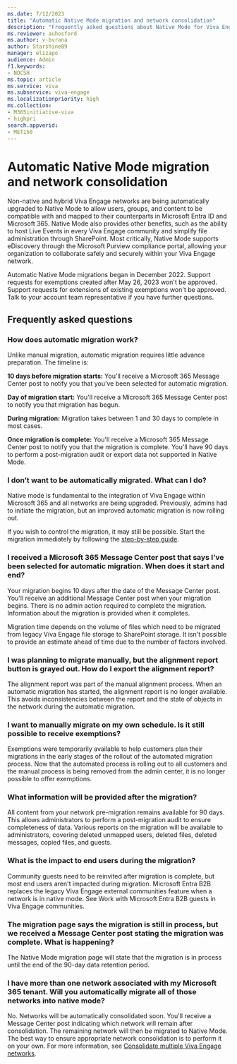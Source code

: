 ```yaml
---
ms.date: 7/12/2023
title: "Automatic Native Mode migration and network consolidation"
description: "Frequently asked questions about Native Mode for Viva Engage"
ms.reviewer: auhosford
ms.author: v-bvrana
author: Starshine89
manager: elizapo
audience: Admin
f1.keywords:
- NOCSH
ms.topic: article
ms.service: viva
ms.subservice: viva-engage
ms.localizationpriority: high
ms.collection:  
- M365initiative-viva
- highpri
search.appverid:
- MET150
---
```


# Automatic Native Mode migration and network consolidation

Non-native and hybrid Viva Engage networks are being automatically upgraded to Native Mode to allow users, groups, and content to be compatible with and mapped to their counterparts in Microsoft Entra ID and Microsoft 365. Native Mode also provides other benefits, such as the ability to host Live Events in every Viva Engage community and simplify file administration through SharePoint. Most critically, Native Mode supports eDiscovery through the Microsoft Purview compliance portal, allowing your organization to collaborate safely and securely within your Viva Engage network.

 Automatic Native Mode migrations began in December 2022. Support requests for exemptions created after May 26, 2023 won't be approved. Support requests for extensions of existing exemptions won't be approved. Talk to your account team representative if you have further questions.

## Frequently asked questions

### How does automatic migration work?

Unlike manual migration, automatic migration requires little advance preparation. The timeline is:

**10 days before migration starts:** You'll receive a Microsoft 365 Message Center post to notify you that you’ve been selected for automatic migration.

**Day of migration start:** You'll receive a Microsoft 365 Message Center post to notify you that migration has begun.

**During migration:** Migration takes between 1 and 30 days to complete in most cases.

**Once migration is complete:** You'll receive a Microsoft 365 Message Center post to notify you that the migration is complete. You'll have 90 days to perform a post-migration audit or export data not supported in Native Mode.

### I don’t want to be automatically migrated. What can I do?

Native mode is fundamental to the integration of Viva Engage within Microsoft 365 and all networks are being upgraded. Previously, admins had to initiate the migration, but an improved automatic migration is now rolling out.  

If you wish to control the migration, it may still be possible. Start the migration immediately by following the [step-by-step guide](/Viva/engage/native-mode-guide).  

### I received a Microsoft 365 Message Center post that says I’ve been selected for automatic migration. When does it start and end?

Your migration begins 10 days after the date of the Message Center post. You'll receive an additional Message Center post when your migration begins. There is no admin action required to complete the migration. Information about the migration is provided when it completes.

Migration time depends on the volume of files which need to be migrated from legacy Viva Engage file storage to SharePoint storage. It isn't possible to provide an estimate ahead of time due to the number of factors involved.

### I was planning to migrate manually, but the alignment report button is grayed out. How do I export the alignment report?

The alignment report was part of the manual alignment process. When an automatic migration has started, the alignment report is no longer available. This avoids inconsistencies between the report and the state of objects in the network during the automatic migration.

### I want to manually migrate on my own schedule. Is it still possible to receive exemptions?

Exemptions were temporarily available to help customers plan their migrations in the early stages of the rollout of the automated migration process. Now that the automated process is rolling out to all customers and the manual process is being removed from the admin center, it is no longer possible to offer exemptions.  

### What information will be provided after the migration?

All content from your network pre-migration remains available for 90 days. This allows administrators to perform a post-migration audit to ensure completeness of data. Various reports on the migration will be available to administrators, covering deleted unmapped users, deleted files, deleted messages, copied files, and guests.

### What is the impact to end users during the migration?

Community guests need to be reinvited after migration is complete, but most end users aren't impacted during migration. Microsoft Entra B2B replaces the legacy Viva Engage external communities feature when a network is in native mode. See Work with Microsoft Entra B2B guests in Viva Engage communities.

### The migration page says the migration is still in process, but we received a Message Center post stating the migration was complete. What is happening?

The Native Mode migration page will state that the migration is in process until the end of the 90-day data retention period.

### I have more than one network associated with my Microsoft 365 tenant. Will you automatically migrate all of those networks into native mode?

No. Networks will be automatically consolidated soon. You'll receive a Message Center post indicating which network will remain after consolidation. The remaining network will then be migrated to Native Mode. The best way to ensure appropriate network consolidation is to perform it on your own. For more information, see [Consolidate multiple Viva Engage networks](/Viva/engage/configure-your-viva-engage-network/consolidate-multiple-networks).
